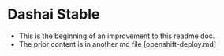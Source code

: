 # Dashai Stable

- This is the beginning of an improvement to this readme doc.
- The prior content is in another md file [openshift-deploy.md]
